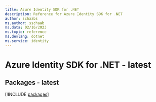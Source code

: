 ```yaml
---
title: Azure Identity SDK for .NET
description: Reference for Azure Identity SDK for .NET
author: schaabs
ms.author: sschaab
ms.data: 02/16/2023
ms.topic: reference
ms.devlang: dotnet
ms.service: identity
---
```

# Azure Identity SDK for .NET - latest
## Packages - latest
[!INCLUDE [packages](identity-index.md)]